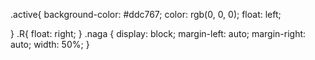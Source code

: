 .active{
    background-color: #ddc767;
    color: rgb(0, 0, 0);
    float: left;
    
}
.R{
    float: right;
}
.naga {
  display: block;
  margin-left: auto;
  margin-right: auto;
  width: 50%;
}
